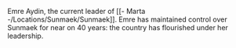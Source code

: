 Emre Aydin, the current leader of [[- Marta -/Locations/Sunmaek/Sunmaek]]. Emre has maintained control over Sunmaek for near on 40 years: the country has flourished under her leadership.